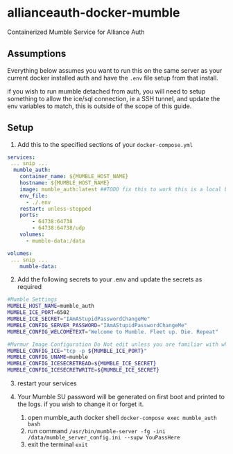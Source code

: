 # allianceauth-docker-mumble
Containerized Mumble Service for Alliance Auth

## Assumptions
Everything below assumes you want to run this on the same server as your current docker installed auth and have the `.env` file setup from that install.

if you wish to run mumble detached from auth, you will need to setup something to allow the ice/sql connection, ie a SSH tunnel, and update the env variables to match, this is outside of the scope of this guide.

## Setup
1. Add this to the specified sections of your `docker-compose.yml`
```yml
services:
 ... snip ...
  mumble_auth:
    container_name: ${MUMBLE_HOST_NAME}
    hostname: ${MUMBLE_HOST_NAME}
    image: mumble_auth:latest ##TODO fix this to work this is a local built image
    env_file:
      - ./.env
    restart: unless-stopped
    ports:
        - 64738:64738
        - 64738:64738/udp
    volumes:
      - mumble-data:/data

volumes:
 ... snip ...
    mumble-data:
```
2. Add the following secrets to your .env and update the secrets as required
```bash
#Mumble Settings 
MUMBLE_HOST_NAME=mumble_auth
MUMBLE_ICE_PORT=6502
MUMBLE_ICE_SECRET="IAmAStupidPasswordChangeMe"
MUMBLE_CONFIG_SERVER_PASSWORD="IAmAStupidPasswordChangeMe"
MUMBLE_CONFIG_WELCOMETEXT="Welcome to Mumble. Fleet up. Die. Repeat"

#Murmur Image Configuration Do Not edit unless you are familiar with what they do.
MUMBLE_CONFIG_ICE="tcp -p ${MUMBLE_ICE_PORT}"
MUMBLE_CONFIG_UNAME=mumble
MUMBLE_CONFIG_ICESECRETREAD=${MUMBLE_ICE_SECRET}
MUMBLE_CONFIG_ICESECRETWRITE=${MUMBLE_ICE_SECRET}
```
3. restart your services

4. Your Mumble SU password will be generated on first boot and printed to the logs. if you wish to change it or forget it.
   1. open mumble_auth docker shell `docker-compose exec mumble_auth bash`
   2. run command `/usr/bin/mumble-server -fg -ini /data/mumble_server_config.ini --supw YouPassHere`
   3. exit the terminal `exit`
